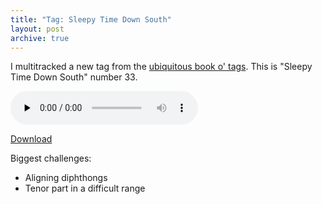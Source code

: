 ```yaml
---
title: "Tag: Sleepy Time Down South"
layout: post
archive: true
---
```


I multitracked a new tag from the <a href="http://www.stampedecitychorus.com/classic_tags_men2.pdf">ubiquitous book o' tags</a>. This is "Sleepy Time Down South" number 33.

<audio id="wp_mep_42" src="http://jordaneldredge.com/uploads/2008/12/when-its-sleepy-time-down-south1.mp3" type="audio/mp3"    controls="controls" preload="none"  ></audio>

<a href="http://jordaneldredge.com/uploads/2008/12/when-its-sleepy-time-down-south1.mp3">Download</a>

Biggest challenges:
<ul>
	<li>Aligning diphthongs</li>
	<li>Tenor part in a difficult range</li>
</ul>
